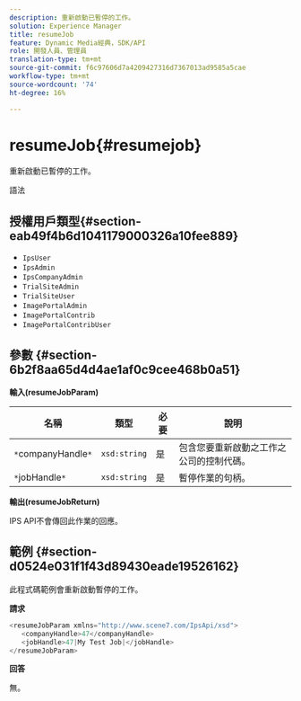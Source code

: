 ```yaml
---
description: 重新啟動已暫停的工作。
solution: Experience Manager
title: resumeJob
feature: Dynamic Media經典，SDK/API
role: 開發人員、管理員
translation-type: tm+mt
source-git-commit: f6c97606d7a4209427316d7367013ad9585a5cae
workflow-type: tm+mt
source-wordcount: '74'
ht-degree: 16%

---
```



# resumeJob{#resumejob}

重新啟動已暫停的工作。

語法

## 授權用戶類型{#section-eab49f4b6d1041179000326a10fee889}

* `IpsUser`
* `IpsAdmin`
* `IpsCompanyAdmin`
* `TrialSiteAdmin`
* `TrialSiteUser`
* `ImagePortalAdmin`
* `ImagePortalContrib`
* `ImagePortalContribUser`

## 參數 {#section-6b2f8aa65d4d4ae1af0c9cee468b0a51}

**輸入(resumeJobParam)**

| 名稱 | 類型 | 必要 | 說明 |
|---|---|---|---|
| `*`companyHandle`*` | `xsd:string` | 是 | 包含您要重新啟動之工作之公司的控制代碼。 |
| `*`jobHandle`*` | `xsd:string` | 是 | 暫停作業的句柄。 |

**輸出(resumeJobReturn)**

IPS API不會傳回此作業的回應。

## 範例 {#section-d0524e031f1f43d89430eade19526162}

此程式碼範例會重新啟動暫停的工作。

**請求**

```java
<resumeJobParam xmlns="http://www.scene7.com/IpsApi/xsd">
   <companyHandle>47</companyHandle>
   <jobHandle>47|My Test Job|</jobHandle>
</resumeJobParam>
```

**回答**

無。
